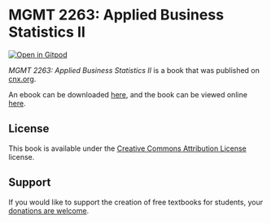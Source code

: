 # MGMT 2263: Applied Business Statistics II

[![Open in Gitpod](https://gitpod.io/button/open-in-gitpod.svg)](https://gitpod.io/from-referrer/)

_MGMT 2263: Applied Business Statistics II_ is a book that was published on [cnx.org](https://cnx.org/).

An ebook can be downloaded [here](https://github.com/cnx-user-books/cnxbook-mgmt-2263-applied-business-statistics-ii/releases/latest), and the book can be viewed online [here](https://github.com/cnx-user-books/cnxbook-mgmt-2263-applied-business-statistics-ii/releases/latest).

## License
This book is available under the [Creative Commons Attribution License](./LICENSE) license.

## Support
If you would like to support the creation of free textbooks for students, your [donations are welcome](https://riceconnect.rice.edu/donation/support-openstax-banner).
